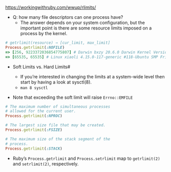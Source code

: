 https://workingwithruby.com/wwup/rlimits/

+ Q: how many file descriptors can one process have?
    + The answer depends on your system configuration, but the important point is there are some resource limits imposed on a process by the kernel.

```ruby
# getrlimit(resource) → [cur_limit, max_limit]
Process.getrlimit(:NOFILE)
=> [256, 9223372036854775807] # Darwin bxzy 20.6.0 Darwin Kernel Version 20.6.0: Wed Nov 10 22:23:07 PST 2021; root:xnu-7195.141.14~1/RELEASE_X86_64 x86_64
=> [65535, 65535] # Linux xiaoli 4.15.0-117-generic #118-Ubuntu SMP Fri Sep 4 20:02:41 UTC 2020 x86_64 x86_64 x86_64 GNU/Linux
```

+ Soft Limits vs. Hard Limits#
    + If you’re interested in changing the limits at a system-wide level then start by having a look at sysctl(8).
    + `man 8 sysctl`


+ Note that exceeding the soft limit will raise `Errno::EMFILE`

```ruby
# The maximum number of simultaneous processes
# allowed for the current user.
Process.getrlimit(:NPROC)

# The largest size file that may be created.
Process.getrlimit(:FSIZE)

# The maximum size of the stack segment of the
# process.
Process.getrlimit(:STACK)
```

+ Ruby’s `Process.getrlimit` and `Process.setrlimit` map to `getrlimit(2)` and `setrlimit(2)`, respectively.


